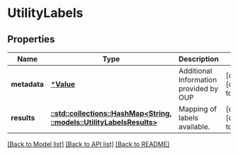 # UtilityLabels

## Properties
Name | Type | Description | Notes
------------ | ------------- | ------------- | -------------
**metadata** | [***Value**](Value.md) | Additional Information provided by OUP | [optional] [default to null]
**results** | [**::std::collections::HashMap<String, ::models::UtilityLabelsResults>**](UtilityLabels_results.md) | Mapping of labels available. | [optional] [default to null]

[[Back to Model list]](../README.md#documentation-for-models) [[Back to API list]](../README.md#documentation-for-api-endpoints) [[Back to README]](../README.md)


